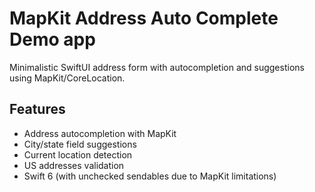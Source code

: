 # MapKit Address Auto Complete Demo app

Minimalistic SwiftUI address form with autocompletion and suggestions using MapKit/CoreLocation.

## Features

- Address autocompletion with MapKit
- City/state field suggestions 
- Current location detection
- US addresses validation
- Swift 6 (with unchecked sendables due to MapKit limitations)
